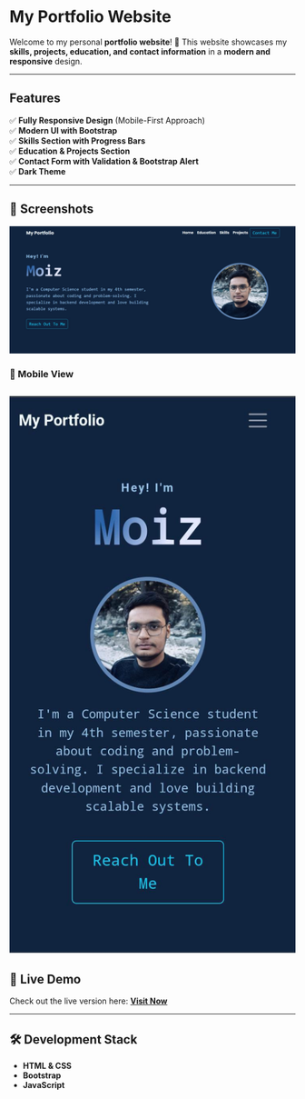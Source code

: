 #  My Portfolio Website

Welcome to my personal **portfolio website**! 🎉 This website showcases my **skills, projects, education, and contact information** in a **modern and responsive** design.

-----------------------------------------------------

## Features
✅ **Fully Responsive Design** (Mobile-First Approach)  
✅ **Modern UI with Bootstrap**  
✅ **Skills Section with Progress Bars**  
✅ **Education & Projects Section**  
✅ **Contact Form with Validation & Bootstrap Alert**  
✅ **Dark Theme**  

-----------------------------------------------------

## 📸 Screenshots 
![Desktop Screenshot](assets/ss-desktop.jpg)

### 📱 Mobile View
![Mobile Screenshot](assets/ss-mobile.jpg)
---

## 🔗 Live Demo  
Check out the live version here: **[Visit Now](https://html-preview.github.io/?url=https://github.com/moizmoizdev/portfolio-2025/blob/master/index.html)**  

---

## 🛠️ Development Stack
- **HTML & CSS**
- **Bootstrap**
- **JavaScript**
